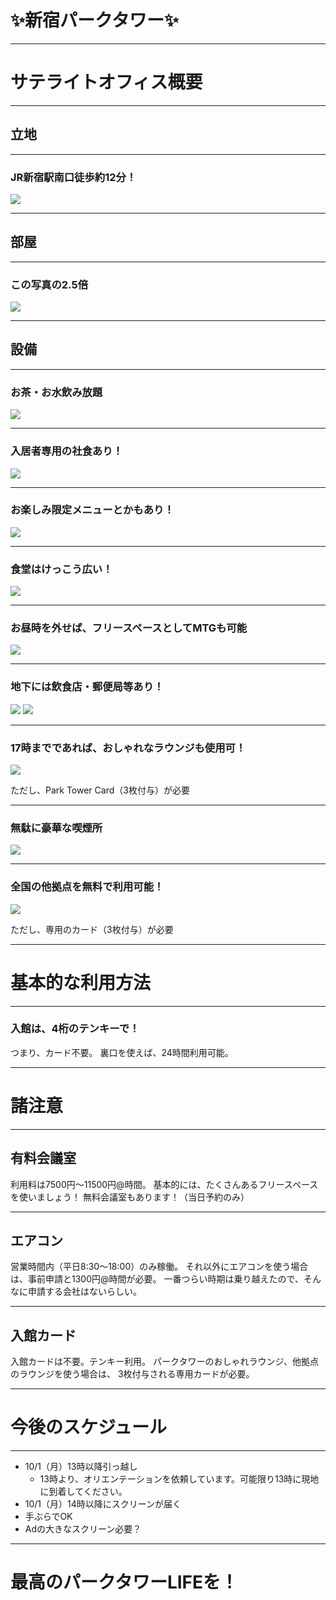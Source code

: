 # ✨新宿パークタワー✨

---

# サテライトオフィス概要

---

## 立地

---

### JR新宿駅南口徒歩約12分！
![](/assets/pictures/map_parktower.png)

---

## 部屋

---

### この写真の2.5倍
![](/assets/pictures/room.jpg) 

---

## 設備

---

### お茶・お水飲み放題
![](/assets/pictures/lounge.jpg) 

---

### 入居者専用の社食あり！
![](/assets/pictures/menu.jpg) 

---

### お楽しみ限定メニューとかもあり！
![](/assets/pictures/syokudo_2.jpg) 

---

### 食堂はけっこう広い！
![](/assets/pictures/syokudo_3.jpg) 

---

### お昼時を外せば、フリースペースとしてMTGも可能
![](/assets/pictures/syokudo_1.jpg) 

---

### 地下には飲食店・郵便局等あり！
![](/assets/pictures/restaurant_1.png)
![](/assets/pictures/restaurant_2.png) 

---

### 17時までであれば、おしゃれなラウンジも使用可！
![](/assets/pictures/big_lounge.jpg) 

ただし、Park Tower Card（3枚付与）が必要

---

### 無駄に豪華な喫煙所
![](/assets/pictures/smokingroom.jpg)

---

### 全国の他拠点を無料で利用可能！
![](/assets/pictures/all_office.png)

ただし、専用のカード（3枚付与）が必要

---

# 基本的な利用方法

---

### 入館は、4桁のテンキーで！

つまり、カード不要。
裏口を使えば、24時間利用可能。

---

# 諸注意

---

## 有料会議室

利用料は7500円〜11500円@時間。
基本的には、たくさんあるフリースペースを使いましょう！
無料会議室もあります！（当日予約のみ）

---

## エアコン

営業時間内（平日8:30〜18:00）のみ稼働。
それ以外にエアコンを使う場合は、事前申請と1300円@時間が必要。
一番つらい時期は乗り越えたので、そんなに申請する会社はないらしい。

---

## 入館カード

入館カードは不要。テンキー利用。
パークタワーのおしゃれラウンジ、他拠点のラウンジを使う場合は、
3枚付与される専用カードが必要。

---

# 今後のスケジュール

---

- 10/1（月）13時以降引っ越し
  - 13時より、オリエンテーションを依頼しています。可能限り13時に現地に到着してください。
- 10/1（月）14時以降にスクリーンが届く
- 手ぶらでOK
- Adの大きなスクリーン必要？

---

# 最高のパークタワーLIFEを！

